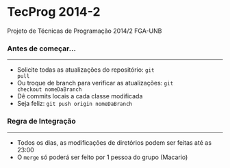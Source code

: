 TecProg 2014-2
=============

Projeto de Técnicas de Programação 2014/2 FGA-UNB

### Antes de começar...
-----------
* Solicite todas as atualizações do repositório: <code>git pull</code>
* Ou troque de branch para verificar as atualizações: <code>git checkout nomeDaBranch</code>
* Dê commits locais a cada classe modificada
* Seja feliz: <code>git push origin nomeDaBranch</code>

### Regra de Integração
-----------
* Todos os dias, as modificações de diretórios podem ser feitas até as 23:00
* O <code>merge</code> só poderá ser feito por 1 pessoa do grupo (Macario)


